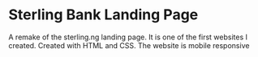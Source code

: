# Sterling Bank Landing Page
A remake of the sterling.ng landing page. It is one of the first websites I created.
Created with HTML and CSS.
The website is mobile responsive
